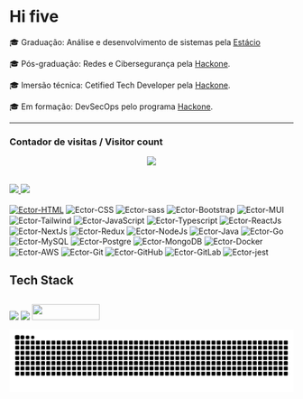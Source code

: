 # Hi five
 
🎓   Graduação:   Análise e desenvolvimento de sistemas pela <a href="https://estacio.br/">Estácio</a>

🎓   Pós-graduação:   Redes e Cibersegurança pela <a href="https://hackone.com.br/">Hackone</a>.

🎓   Imersão técnica:   Cetified Tech Developer pela <a href="https://www.digitalhouse.com/br/produtos/programacao/certified-tech-developer">Hackone</a>.

🎓   Em formação:   DevSecOps pelo programa <a href="https://hackersdobem.org.br/">Hackone</a>.

----------------------------------------------------------------------------------

###       Contador de visitas / Visitor count
<p align="center"> <img align+"center" src="https://profile-counter.glitch.me/ectorcunha/count.svg" /> </p>

##

<div>
  <a href="https://github.com/EctorCunha">
  <img height="150em" src="https://github-readme-stats.vercel.app/api?username=EctorCunha&show_icons=true&theme=slateorange&include_all_commits=true&count_private=true"/>
  <img height="150em" src="https://github-readme-stats.vercel.app/api/top-langs/?username=EctorCunha&layout=compact&langs_count=7&theme=slateorange"/>
</div>

<div style="display: inline_block"><br>
  <a href="https://developer.mozilla.org/pt-BR/docs/Web/HTML"><img align="center" alt="Ector-HTML" height="30" width="40" src="https://cdn.jsdelivr.net/gh/devicons/devicon/icons/html5/html5-original.svg" /></a>
  <img align="center" alt="Ector-CSS" height="30" width="40" src="https://cdn.jsdelivr.net/gh/devicons/devicon/icons/css3/css3-original.svg" />
  <img align="center" alt="Ector-sass" height="30" width="40" src="https://cdn.jsdelivr.net/gh/devicons/devicon/icons/sass/sass-original.svg" />
  <img align="center" alt="Ector-Bootstrap" height="30" width="40" src="https://cdn.jsdelivr.net/gh/devicons/devicon/icons/bootstrap/bootstrap-original.svg" />
  <img align="center" alt="Ector-MUI" height="30" width="40" src="https://cdn.jsdelivr.net/gh/devicons/devicon/icons/materialui/materialui-original.svg" />
  <img align="center" alt="Ector-Tailwind" height="30" width="40" src="https://cdn.jsdelivr.net/gh/devicons/devicon/icons/tailwindcss/tailwindcss-original-wordmark.svg" />
  <img align="center" alt="Ector-JavaScript" height="30" width="40" src="https://cdn.jsdelivr.net/gh/devicons/devicon/icons/javascript/javascript-original.svg" />
  <img align="center" alt="Ector-Typescript" height="30" width="40" src="https://cdn.jsdelivr.net/gh/devicons/devicon/icons/typescript/typescript-original.svg" />
  <img align="center" alt="Ector-ReactJs" height="30" width="40" src="https://cdn.jsdelivr.net/gh/devicons/devicon/icons/react/react-original-wordmark.svg" />
  <img align="center" alt="Ector-NextJs" height="30" width="40" src="https://cdn.jsdelivr.net/gh/devicons/devicon/icons/nextjs/nextjs-original-wordmark.svg" />
  <img align="center" alt="Ector-Redux" height="30" width="40" src="https://cdn.jsdelivr.net/gh/devicons/devicon/icons/redux/redux-original.svg" />
  <img align="center" alt="Ector-NodeJs" height="30" width="40" src="https://nodejs.org/en/" />
  <img align="center" alt="Ector-Java" height="30" width="40" src="https://cdn.jsdelivr.net/gh/devicons/devicon/icons/python/python-original.svg" />
  <img align="center" alt="Ector-Go" height="30" width="40" src="https://cdn.jsdelivr.net/gh/devicons/devicon/icons/go/go-original-wordmark.svg" />
  <img align="center" alt="Ector-MySQL" height="30" width="40" src="https://cdn.jsdelivr.net/gh/devicons/devicon/icons/mysql/mysql-plain.svg" />
  <img align="center" alt="Ector-Postgre" height="30" width="40" src="https://cdn.jsdelivr.net/gh/devicons/devicon/icons/postgresql/postgresql-original.svg" />
  <img align="center" alt="Ector-MongoDB" height="30" width="40" src="https://cdn.jsdelivr.net/gh/devicons/devicon/icons/mongodb/mongodb-original.svg" />
  <img align="center" alt="Ector-Docker" height="30" width="40" src="https://cdn.jsdelivr.net/gh/devicons/devicon/icons/docker/docker-original-wordmark.svg" />
  <img align="center" alt="Ector-AWS" height="30" width="40" src="https://img.icons8.com/color/48/000000/amazon-web-services.png"/>
  <img align="center" alt="Ector-Git" height="30" width="40" src="https://cdn.jsdelivr.net/gh/devicons/devicon/icons/git/git-original.svg"/>
  <img align="center" alt="Ector-GitHub" height="30" width="40" src="https://cdn.jsdelivr.net/gh/devicons/devicon/icons/github/github-original-wordmark.svg"/>
  <img align="center" alt="Ector-GitLab" height="30" width="40" src="https://cdn.jsdelivr.net/gh/devicons/devicon/icons/gitlab/gitlab-original.svg"/>
  <img align="center" alt="Ector-jest" height="30" width="40" src="https://cdn.jsdelivr.net/gh/devicons/devicon/icons/jest/jest-plain.svg"/>

</div>

## Tech Stack


  
  ##
  
<div> 
   <a href="https://www.instagram.com/ectorcunha.me/" target="_blank"><img src="https://img.shields.io/badge/-Instagram-%23E4405F?style=for-the-badge&logo=instagram&logoColor=white" target="_blank"></a>
  <a href="https://www.linkedin.com/in/ector-cunha-b7892411a/" target="_blank"><img src="https://img.shields.io/badge/-LinkedIn-%230077B5?style=for-the-badge&logo=linkedin&logoColor=white" target="_blank"></a> 
  <a href="https://steamcommunity.com/id/ect0r/" target="_blank"><img height="28" width="120" src="https://img.shields.io/badge/Steam-000000?style=for-the-badge&logo=steam&logoColor=white" target="_blank"></a> 
  
 ![Snake animation](https://github.com/ectorcunha/ectorcunha/blob/output/github-contribution-grid-snake.svg)
 
 
</div>
